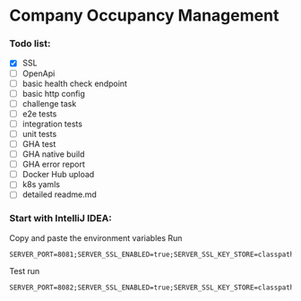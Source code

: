 # Company Occupancy Management

### Todo list:
- [x] SSL
- [ ] OpenApi
- [ ] basic health check endpoint
- [ ] basic http config
- [ ] challenge task
- [ ] e2e tests
- [ ] integration tests
- [ ] unit tests
- [ ] GHA test
- [ ] GHA native build
- [ ] GHA error report
- [ ] Docker Hub upload
- [ ] k8s yamls
- [ ] detailed readme.md

### Start with IntelliJ IDEA:
Copy and paste the environment variables
Run
```
SERVER_PORT=8081;SERVER_SSL_ENABLED=true;SERVER_SSL_KEY_STORE=classpath:keystore/dev.p12;SERVER_SSL_KEY_STORE_PASSWORD=password;spring.profiles.active=
```
Test run
```
SERVER_PORT=8082;SERVER_SSL_ENABLED=true;SERVER_SSL_KEY_STORE=classpath:keystore/dev.p12;SERVER_SSL_KEY_STORE_PASSWORD=password;spring.profiles.active=
```
